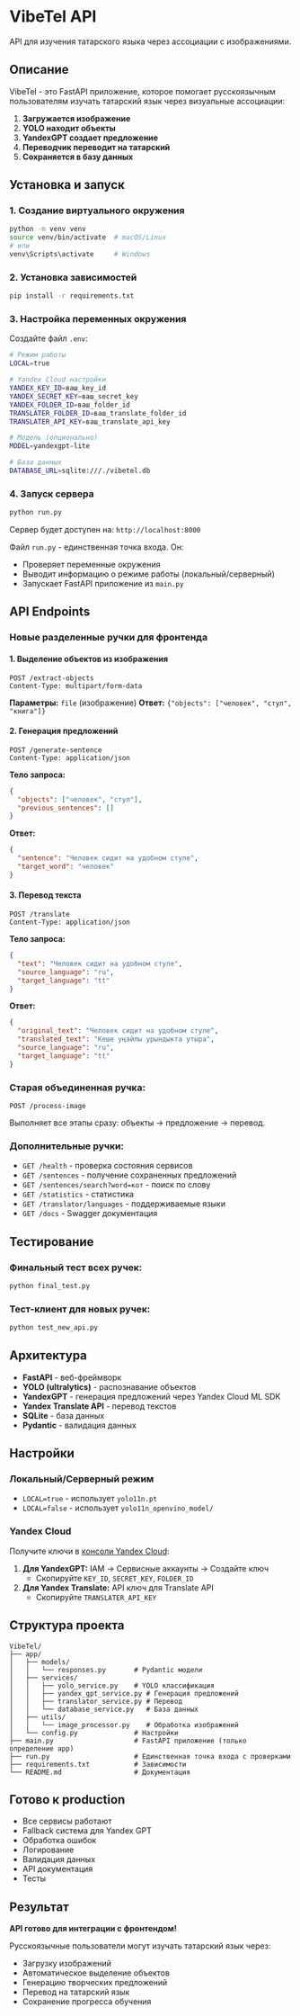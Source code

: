 # VibeTel API

API для изучения татарского языка через ассоциации с изображениями.

## Описание

VibeTel - это FastAPI приложение, которое помогает русскоязычным пользователям изучать татарский язык через визуальные ассоциации:

1. **Загружается изображение**
2. **YOLO находит объекты**
3. **YandexGPT создает предложение**
4. **Переводчик переводит на татарский**
5. **Сохраняется в базу данных**

## Установка и запуск

### 1. Создание виртуального окружения
```bash
python -m venv venv
source venv/bin/activate  # macOS/Linux
# или
venv\Scripts\activate     # Windows
```

### 2. Установка зависимостей
```bash
pip install -r requirements.txt
```

### 3. Настройка переменных окружения
Создайте файл `.env`:
```bash
# Режим работы
LOCAL=true

# Yandex Cloud настройки
YANDEX_KEY_ID=ваш_key_id
YANDEX_SECRET_KEY=ваш_secret_key  
YANDEX_FOLDER_ID=ваш_folder_id
TRANSLATER_FOLDER_ID=ваш_translate_folder_id
TRANSLATER_API_KEY=ваш_translate_api_key

# Модель (опционально)
MODEL=yandexgpt-lite

# База данных
DATABASE_URL=sqlite:///./vibetel.db
```

### 4. Запуск сервера
```bash
python run.py
```

Сервер будет доступен на: `http://localhost:8000`

Файл `run.py` - единственная точка входа. Он:
- Проверяет переменные окружения
- Выводит информацию о режиме работы (локальный/серверный)  
- Запускает FastAPI приложение из `main.py`

## API Endpoints

### Новые разделенные ручки для фронтенда

#### 1. Выделение объектов из изображения
```http
POST /extract-objects
Content-Type: multipart/form-data
```
**Параметры:** `file` (изображение)
**Ответ:** `{"objects": ["человек", "стул", "книга"]}`

#### 2. Генерация предложений
```http
POST /generate-sentence  
Content-Type: application/json
```
**Тело запроса:**
```json
{
  "objects": ["человек", "стул"],
  "previous_sentences": []
}
```
**Ответ:**
```json
{
  "sentence": "Человек сидит на удобном стуле",
  "target_word": "человек"
}
```

#### 3. Перевод текста
```http
POST /translate
Content-Type: application/json
```
**Тело запроса:**
```json
{
  "text": "Человек сидит на удобном стуле",
  "source_language": "ru",
  "target_language": "tt"
}
```
**Ответ:**
```json
{
  "original_text": "Человек сидит на удобном стуле",
  "translated_text": "Кеше уңайлы урындыкта утыра",
  "source_language": "ru",
  "target_language": "tt"
}
```

### Старая объединенная ручка:
```http
POST /process-image
```
Выполняет все этапы сразу: объекты → предложение → перевод.

### Дополнительные ручки:
- `GET /health` - проверка состояния сервисов
- `GET /sentences` - получение сохраненных предложений  
- `GET /sentences/search?word=кот` - поиск по слову
- `GET /statistics` - статистика
- `GET /translator/languages` - поддерживаемые языки
- `GET /docs` - Swagger документация

## Тестирование

### Финальный тест всех ручек:
```bash
python final_test.py
```

### Тест-клиент для новых ручек:
```bash
python test_new_api.py
```

## Архитектура

- **FastAPI** - веб-фреймворк
- **YOLO (ultralytics)** - распознавание объектов
- **YandexGPT** - генерация предложений через Yandex Cloud ML SDK
- **Yandex Translate API** - перевод текстов
- **SQLite** - база данных
- **Pydantic** - валидация данных

## Настройки

### Локальный/Серверный режим
- `LOCAL=true` - использует `yolo11n.pt`
- `LOCAL=false` - использует `yolo11n_openvino_model/`

### Yandex Cloud
Получите ключи в [консоли Yandex Cloud](https://console.cloud.yandex.ru/):
1. **Для YandexGPT:** IAM → Сервисные аккаунты → Создайте ключ
   - Скопируйте `KEY_ID`, `SECRET_KEY`, `FOLDER_ID`
2. **Для Yandex Translate:** API ключ для Translate API
   - Скопируйте `TRANSLATER_API_KEY`

## Структура проекта

```
VibeTel/
├── app/
│   ├── models/
│   │   └── responses.py       # Pydantic модели
│   ├── services/
│   │   ├── yolo_service.py    # YOLO классификация
│   │   ├── yandex_gpt_service.py # Генерация предложений
│   │   ├── translator_service.py # Перевод
│   │   └── database_service.py   # База данных
│   ├── utils/
│   │   └── image_processor.py    # Обработка изображений
│   └── config.py              # Настройки
├── main.py                    # FastAPI приложение (только определение app)
├── run.py                     # Единственная точка входа с проверками
├── requirements.txt           # Зависимости
└── README.md                  # Документация
```

## Готово к production

- Все сервисы работают
- Fallback система для Yandex GPT
- Обработка ошибок
- Логирование
- Валидация данных
- API документация
- Тесты

## Результат

**API готово для интеграции с фронтендом!**

Русскоязычные пользователи могут изучать татарский язык через:
- Загрузку изображений
- Автоматическое выделение объектов
- Генерацию творческих предложений
- Перевод на татарский язык
- Сохранение прогресса обучения